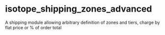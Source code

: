 # isotope_shipping_zones_advanced
A shipping module allowing arbitrary definition of zones and tiers, charge by flat price or % of order total
